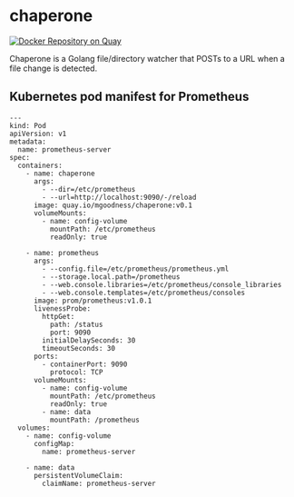 # chaperone
[![Docker Repository on Quay](https://quay.io/repository/mgoodness/chaperone/status "Docker Repository on Quay")](https://quay.io/repository/mgoodness/chaperone)

Chaperone is a Golang file/directory watcher that POSTs to a URL when a file change is detected.

## Kubernetes pod manifest for Prometheus
```
---
kind: Pod
apiVersion: v1
metadata:
  name: prometheus-server
spec:
  containers:
    - name: chaperone
      args:
        - --dir=/etc/prometheus
        - --url=http://localhost:9090/-/reload
      image: quay.io/mgoodness/chaperone:v0.1
      volumeMounts:
        - name: config-volume
          mountPath: /etc/prometheus
          readOnly: true

    - name: prometheus
      args:
        - --config.file=/etc/prometheus/prometheus.yml
        - --storage.local.path=/prometheus
        - --web.console.libraries=/etc/prometheus/console_libraries
        - --web.console.templates=/etc/prometheus/consoles
      image: prom/prometheus:v1.0.1
      livenessProbe:
        httpGet:
          path: /status
          port: 9090
        initialDelaySeconds: 30
        timeoutSeconds: 30
      ports:
        - containerPort: 9090
          protocol: TCP
      volumeMounts:
        - name: config-volume
          mountPath: /etc/prometheus
          readOnly: true
        - name: data
          mountPath: /prometheus
  volumes:
    - name: config-volume
      configMap:
        name: prometheus-server

    - name: data
      persistentVolumeClaim:
        claimName: prometheus-server
```
